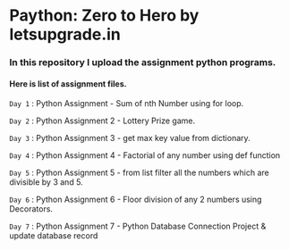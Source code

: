 
# Paython: Zero to Hero by letsupgrade.in

### In this repository I upload the assignment python programs. 

#### Here is list of assignment files.

```Day 1``` : Python Assignment - Sum of nth Number using for loop.

```Day 2``` : Python Assignment 2 - Lottery Prize game.

```Day 3``` : Python Assignment 3 - get max key value from dictionary.

```Day 4``` : Python Assignment 4 - Factorial of any number using def function

```Day 5``` : Python Assignment 5 - from list filter all the numbers which are divisible by 3 and 5.

```Day 6``` : Python Assignment 6 - Floor division of any 2 numbers using Decorators. 

```Day 7``` : Python Assignment 7 - Python Database Connection Project & update database record
